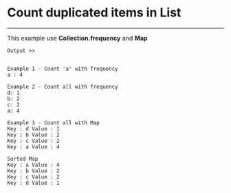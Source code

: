 
# Count duplicated items in List
---

This example use **Collection.frequency** and **Map**

```
Output >>


Example 1 - Count 'a' with frequency
a : 4

Example 2 - Count all with frequency
d: 1
b: 2
c: 2
a: 4

Example 3 - Count all with Map
Key : d Value : 1
Key : b Value : 2
Key : c Value : 2
Key : a Value : 4

Sorted Map
Key : a Value : 4
Key : b Value : 2
Key : c Value : 2
Key : d Value : 1
```


